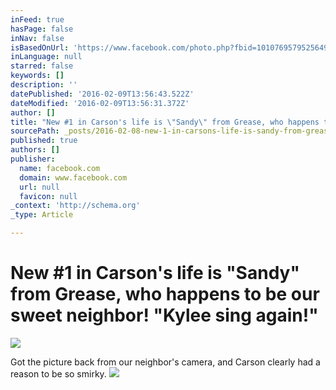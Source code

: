 ```yaml
---
inFeed: true
hasPage: false
inNav: false
isBasedOnUrl: 'https://www.facebook.com/photo.php?fbid=10107695795256494&set=a.10100226772797374.2925699.8367502&type=3&theater'
inLanguage: null
starred: false
keywords: []
description: ''
datePublished: '2016-02-09T13:56:43.522Z'
dateModified: '2016-02-09T13:56:31.372Z'
author: []
title: "New #1 in Carson's life is \"Sandy\" from Grease, who happens to be our sweet neighbor! \"Kylee sing again!\""
sourcePath: _posts/2016-02-08-new-1-in-carsons-life-is-sandy-from-grease-who-happens.md
published: true
authors: []
publisher:
  name: facebook.com
  domain: www.facebook.com
  url: null
  favicon: null
_context: 'http://schema.org'
_type: Article

---
```

# New \#1 in Carson's life is "Sandy" from Grease, who happens to be our sweet neighbor! "Kylee sing again!"
![](https://scontent-dfw1-1.xx.fbcdn.net/hphotos-xtp1/v/t1.0-9/12717413_10107695795256494_861705954886390405_n.jpg?oh=d29753bd30501993a591b28c38919576&oe=576BC0E4)

Got the picture back from our neighbor's camera, and Carson clearly had a reason to be so smirky.
![](https://the-grid-user-content.s3-us-west-2.amazonaws.com/7b1abeda-d84d-4119-a271-2679e66099fa.JPG)